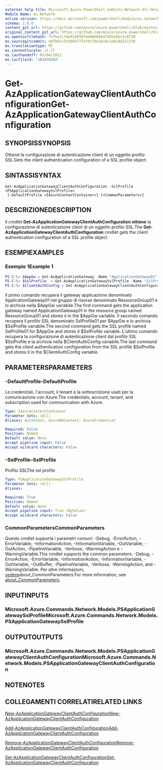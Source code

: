 ```yaml
---
external help file: Microsoft.Azure.PowerShell.Cmdlets.Network.dll-Help.xml
Module Name: Az.Network
online version: https://docs.microsoft.com/powershell/module/az.network/get-azapplicationgatewayclientauthconfiguration
schema: 2.0.0
content_git_url: https://github.com/Azure/azure-powershell/blob/master/src/Network/Network/help/Get-AzApplicationGatewayClientAuthConfiguration.md
original_content_git_url: https://github.com/Azure/azure-powershell/blob/master/src/Network/Network/help/Get-AzApplicationGatewayClientAuthConfiguration.md
ms.openlocfilehash: 74fba2cf4e91d939f4e88b66b47d92e0bc5c0730
ms.sourcegitcommit: 4dfb0cc533b83f77afdcfbe2618c1e6c8d221330
ms.translationtype: MT
ms.contentlocale: it-IT
ms.lasthandoff: 03/04/2021
ms.locfileid: "101978302"
---
```

# <span data-ttu-id="9e12b-101">Get-AzApplicationGatewayClientAuthConfiguration</span><span class="sxs-lookup"><span data-stu-id="9e12b-101">Get-AzApplicationGatewayClientAuthConfiguration</span></span>

## <span data-ttu-id="9e12b-102">SYNOPSIS</span><span class="sxs-lookup"><span data-stu-id="9e12b-102">SYNOPSIS</span></span>
<span data-ttu-id="9e12b-103">Ottiene la configurazione di autenticazione client di un oggetto profilo SSL.</span><span class="sxs-lookup"><span data-stu-id="9e12b-103">Gets the client authentication configuration of a SSL profile object.</span></span>

## <span data-ttu-id="9e12b-104">SINTASSI</span><span class="sxs-lookup"><span data-stu-id="9e12b-104">SYNTAX</span></span>

```
Get-AzApplicationGatewayClientAuthConfiguration -SslProfile <PSApplicationGatewaySslProfile>
 [-DefaultProfile <IAzureContextContainer>] [<CommonParameters>]
```

## <span data-ttu-id="9e12b-105">DESCRIZIONE</span><span class="sxs-lookup"><span data-stu-id="9e12b-105">DESCRIPTION</span></span>
<span data-ttu-id="9e12b-106">Il cmdlet **Get-AzApplicationGatewayClientAuthConfiguration ottiene** la configurazione di autenticazione client di un oggetto profilo SSL.</span><span class="sxs-lookup"><span data-stu-id="9e12b-106">The **Get-AzApplicationGatewayClientAuthConfiguration** cmdlet gets the client authentication configuration of a SSL profile object.</span></span>

## <span data-ttu-id="9e12b-107">ESEMPI</span><span class="sxs-lookup"><span data-stu-id="9e12b-107">EXAMPLES</span></span>

### <span data-ttu-id="9e12b-108">Esempio 1</span><span class="sxs-lookup"><span data-stu-id="9e12b-108">Example 1</span></span>
```powershell
PS C:\> $AppGw = Get-AzApplicationGateway -Name "ApplicationGateway01" -ResourceGroupName "ResourceGroup01"
PS C:\> $SslProfile  = Get-AzApplicationGatewaySslProfile -Name "SslProfile01" -ApplicationGateway $AppGw
PS C:\> $ClientAuthConfig = Get-AzApplicationGatewayClientAuthConfiguration -SslProfile $SslProfile
```

<span data-ttu-id="9e12b-109">Il primo comando recupera il gateway applicazione denominato ApplicationGateway01 nel gruppo di risorse denominato ResourceGroup01 e lo archivia nella $AppGw variabile.</span><span class="sxs-lookup"><span data-stu-id="9e12b-109">The first command gets the application gateway named ApplicationGateway01 in the resource group named ResourceGroup01 and stores it in the $AppGw variable.</span></span> <span data-ttu-id="9e12b-110">Il secondo comando recupera il profilo SSL denominato SslProfile01 per $AppGw e lo archivia $SslProfile variabile.</span><span class="sxs-lookup"><span data-stu-id="9e12b-110">The second command gets the SSL profile named SslProfile01 for $AppGw and stores it $SslProfile variable.</span></span> <span data-ttu-id="9e12b-111">L'ultimo comando recupera la configurazione di autenticazione client dal profilo SSL $SslProfile e la archivia nella $ClientAuthConfig variabile.</span><span class="sxs-lookup"><span data-stu-id="9e12b-111">The last command gets the client authentication configuration from the SSL profile $SslProfile and stores it in the $ClientAuthConfig variable.</span></span>

## <span data-ttu-id="9e12b-112">PARAMETERS</span><span class="sxs-lookup"><span data-stu-id="9e12b-112">PARAMETERS</span></span>

### <span data-ttu-id="9e12b-113">-DefaultProfile</span><span class="sxs-lookup"><span data-stu-id="9e12b-113">-DefaultProfile</span></span>
<span data-ttu-id="9e12b-114">Le credenziali, l'account, il tenant e la sottoscrizione usati per la comunicazione con Azure.</span><span class="sxs-lookup"><span data-stu-id="9e12b-114">The credentials, account, tenant, and subscription used for communication with Azure.</span></span>

```yaml
Type: IAzureContextContainer
Parameter Sets: (All)
Aliases: AzContext, AzureRmContext, AzureCredential

Required: False
Position: Named
Default value: None
Accept pipeline input: False
Accept wildcard characters: False
```

### <span data-ttu-id="9e12b-115">-SslProfile</span><span class="sxs-lookup"><span data-stu-id="9e12b-115">-SslProfile</span></span>
<span data-ttu-id="9e12b-116">Profilo SSL</span><span class="sxs-lookup"><span data-stu-id="9e12b-116">The ssl profile</span></span>

```yaml
Type: PSApplicationGatewaySslProfile
Parameter Sets: (All)
Aliases:

Required: True
Position: Named
Default value: None
Accept pipeline input: True (ByValue)
Accept wildcard characters: False
```

### <span data-ttu-id="9e12b-117">CommonParameters</span><span class="sxs-lookup"><span data-stu-id="9e12b-117">CommonParameters</span></span>
<span data-ttu-id="9e12b-118">Questo cmdlet supporta i parametri comuni: -Debug, -ErrorAction, -ErrorVariable, -InformationAction, -InformationVariable, -OutVariable, -OutAction, -PipelineVariable, -Verbose, -WarningAction e -WarningVariable.</span><span class="sxs-lookup"><span data-stu-id="9e12b-118">This cmdlet supports the common parameters: -Debug, -ErrorAction, -ErrorVariable, -InformationAction, -InformationVariable, -OutVariable, -OutBuffer, -PipelineVariable, -Verbose, -WarningAction, and -WarningVariable.</span></span> <span data-ttu-id="9e12b-119">Per altre informazioni, [vedere](http://go.microsoft.com/fwlink/?LinkID=113216)about_CommonParameters.</span><span class="sxs-lookup"><span data-stu-id="9e12b-119">For more information, see [about_CommonParameters](http://go.microsoft.com/fwlink/?LinkID=113216).</span></span>

## <span data-ttu-id="9e12b-120">INPUT</span><span class="sxs-lookup"><span data-stu-id="9e12b-120">INPUTS</span></span>

### <span data-ttu-id="9e12b-121">Microsoft.Azure.Commands.Network.Models.PSApplicationGatewaySslProfile</span><span class="sxs-lookup"><span data-stu-id="9e12b-121">Microsoft.Azure.Commands.Network.Models.PSApplicationGatewaySslProfile</span></span>

## <span data-ttu-id="9e12b-122">OUTPUT</span><span class="sxs-lookup"><span data-stu-id="9e12b-122">OUTPUTS</span></span>

### <span data-ttu-id="9e12b-123">Microsoft.Azure.Commands.Network.Models.PSApplicationGatewayClientAuthConfiguration</span><span class="sxs-lookup"><span data-stu-id="9e12b-123">Microsoft.Azure.Commands.Network.Models.PSApplicationGatewayClientAuthConfiguration</span></span>

## <span data-ttu-id="9e12b-124">NOTE</span><span class="sxs-lookup"><span data-stu-id="9e12b-124">NOTES</span></span>

## <span data-ttu-id="9e12b-125">COLLEGAMENTI CORRELATI</span><span class="sxs-lookup"><span data-stu-id="9e12b-125">RELATED LINKS</span></span>

[<span data-ttu-id="9e12b-126">New-AzApplicationGatewayClientAuthConfiguration</span><span class="sxs-lookup"><span data-stu-id="9e12b-126">New-AzApplicationGatewayClientAuthConfiguration</span></span>](./New-AzApplicationGatewayClientAuthConfiguration.md)

[<span data-ttu-id="9e12b-127">Add-AzApplicationGatewayClientAuthConfiguration</span><span class="sxs-lookup"><span data-stu-id="9e12b-127">Add-AzApplicationGatewayClientAuthConfiguration</span></span>](./Add-AzApplicationGatewayClientAuthConfiguration.md)

[<span data-ttu-id="9e12b-128">Remove-AzApplicationGatewayClientAuthConfiguration</span><span class="sxs-lookup"><span data-stu-id="9e12b-128">Remove-AzApplicationGatewayClientAuthConfiguration</span></span>](./Remove-AzApplicationGatewayClientAuthConfiguration.md)

[<span data-ttu-id="9e12b-129">Set-AzApplicationGatewayClientAuthConfiguration</span><span class="sxs-lookup"><span data-stu-id="9e12b-129">Set-AzApplicationGatewayClientAuthConfiguration</span></span>](./Set-AzApplicationGatewayClientAuthConfiguration.md)